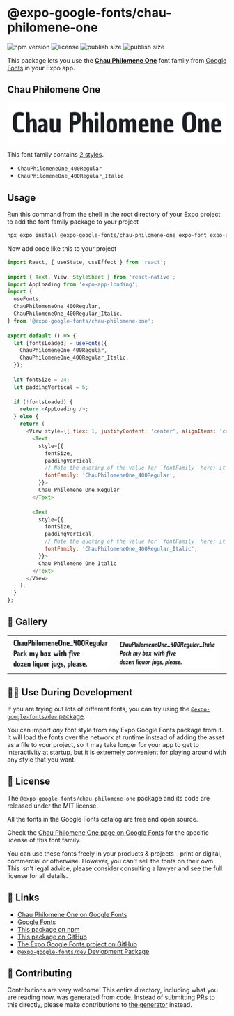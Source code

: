 # @expo-google-fonts/chau-philomene-one

![npm version](https://flat.badgen.net/npm/v/@expo-google-fonts/chau-philomene-one)
![license](https://flat.badgen.net/github/license/expo/google-fonts)
![publish size](https://flat.badgen.net/packagephobia/install/@expo-google-fonts/chau-philomene-one)
![publish size](https://flat.badgen.net/packagephobia/publish/@expo-google-fonts/chau-philomene-one)

This package lets you use the [**Chau Philomene One**](https://fonts.google.com/specimen/Chau+Philomene+One) font family from [Google Fonts](https://fonts.google.com/) in your Expo app.

## Chau Philomene One

![Chau Philomene One](./font-family.png)

This font family contains [2 styles](#-gallery).

- `ChauPhilomeneOne_400Regular`
- `ChauPhilomeneOne_400Regular_Italic`

## Usage

Run this command from the shell in the root directory of your Expo project to add the font family package to your project
```sh
npx expo install @expo-google-fonts/chau-philomene-one expo-font expo-app-loading
```

Now add code like this to your project
```js
import React, { useState, useEffect } from 'react';

import { Text, View, StyleSheet } from 'react-native';
import AppLoading from 'expo-app-loading';
import {
  useFonts,
  ChauPhilomeneOne_400Regular,
  ChauPhilomeneOne_400Regular_Italic,
} from '@expo-google-fonts/chau-philomene-one';

export default () => {
  let [fontsLoaded] = useFonts({
    ChauPhilomeneOne_400Regular,
    ChauPhilomeneOne_400Regular_Italic,
  });

  let fontSize = 24;
  let paddingVertical = 6;

  if (!fontsLoaded) {
    return <AppLoading />;
  } else {
    return (
      <View style={{ flex: 1, justifyContent: 'center', alignItems: 'center' }}>
        <Text
          style={{
            fontSize,
            paddingVertical,
            // Note the quoting of the value for `fontFamily` here; it expects a string!
            fontFamily: 'ChauPhilomeneOne_400Regular',
          }}>
          Chau Philomene One Regular
        </Text>

        <Text
          style={{
            fontSize,
            paddingVertical,
            // Note the quoting of the value for `fontFamily` here; it expects a string!
            fontFamily: 'ChauPhilomeneOne_400Regular_Italic',
          }}>
          Chau Philomene One Italic
        </Text>
      </View>
    );
  }
};

```

## 🔡 Gallery


||||
|-|-|-|
|![ChauPhilomeneOne_400Regular](./ChauPhilomeneOne_400Regular.ttf.png)|![ChauPhilomeneOne_400Regular_Italic](./ChauPhilomeneOne_400Regular_Italic.ttf.png)|||


## 👩‍💻 Use During Development

If you are trying out lots of different fonts, you can try using the [`@expo-google-fonts/dev` package](https://github.com/expo/google-fonts/tree/master/font-packages/dev#readme).

You can import *any* font style from any Expo Google Fonts package from it. It will load the fonts
over the network at runtime instead of adding the asset as a file to your project, so it may take longer
for your app to get to interactivity at startup, but it is extremely convenient
for playing around with any style that you want.

## 📖 License

The `@expo-google-fonts/chau-philomene-one` package and its code are released under the MIT license.

All the fonts in the Google Fonts catalog are free and open source.

Check the [Chau Philomene One page on Google Fonts](https://fonts.google.com/specimen/Chau+Philomene+One) for the specific license of this font family.

You can use these fonts freely in your products & projects - print or digital, commercial or otherwise. However, you can't sell the fonts on their own. This isn't legal advice, please consider consulting a lawyer and see the full license for all details.

## 🔗 Links

- [Chau Philomene One on Google Fonts](https://fonts.google.com/specimen/Chau+Philomene+One)
- [Google Fonts](https://fonts.google.com/)
- [This package on npm](https://www.npmjs.com/package/@expo-google-fonts/chau-philomene-one)
- [This package on GitHub](https://github.com/expo/google-fonts/tree/master/font-packages/chau-philomene-one)
- [The Expo Google Fonts project on GitHub](https://github.com/expo/google-fonts)
- [`@expo-google-fonts/dev` Devlopment Package](https://github.com/expo/google-fonts/tree/master/font-packages/dev)

## 🤝 Contributing

Contributions are very welcome! This entire directory, including what you are reading now, was generated from code. Instead of submitting PRs to this directly, please make contributions to [the generator](https://github.com/expo/google-fonts/tree/master/packages/generator) instead.

